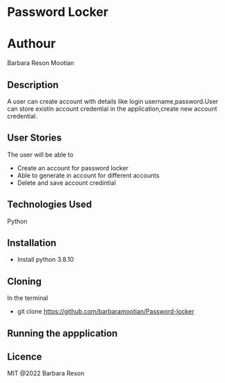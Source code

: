 # Password Locker
# Authour
Barbara Reson Mootian
## Description
A user can create account with details like login username,password.User can store existin account credential in the application,create new account credential.
## User Stories
The user will be able to 
* Create an account for password locker
* Able to  generate in account for different accounts
*  Delete and save account credintial
## Technologies Used
Python

## Installation
* Install python 3.8.10

## Cloning
 In the terminal 
 * git clone https://github.com/barbaramootian/Password-locker 

## Running the appplication


## Licence
MIT @2022  Barbara Reson
